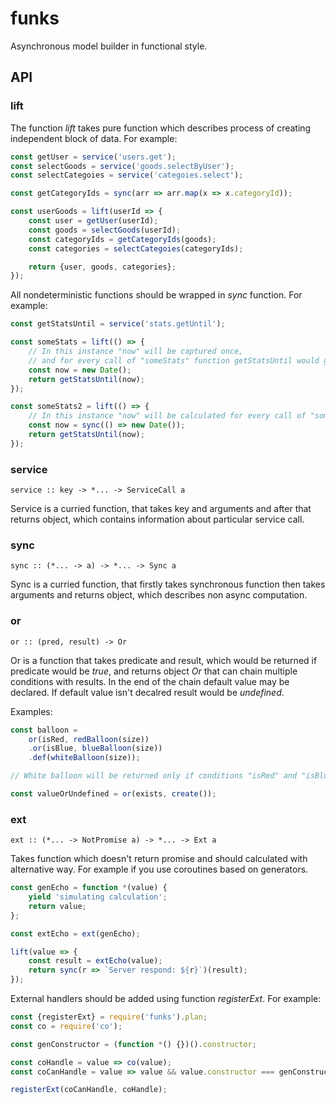 # funks

Asynchronous model builder in functional style.

## API

### lift

The function *lift* takes pure function which describes process of creating independent block of data.
For example:
```javascript
const getUser = service('users.get');
const selectGoods = service('goods.selectByUser');
const selectCategoies = service('categoies.select');

const getCategoryIds = sync(arr => arr.map(x => x.categoryId));

const userGoods = lift(userId => {
    const user = getUser(userId);
    const goods = selectGoods(userId);
    const categoryIds = getCategoryIds(goods);
    const categories = selectCategoies(categoryIds);

    return {user, goods, categories};
});
```

All nondeterministic functions should be wrapped in *sync* function. For example:
```javascript
const getStatsUntil = service('stats.getUntil');

const someStats = lift(() => {
    // In this instance "now" will be captured once,
    // and for every call of "someStats" function getStatsUntil would get the same date.
    const now = new Date();
    return getStatsUntil(now);
});

const someStats2 = lift(() => {
    // In this instance "now" will be calculated for every call of "someStats2"
    const now = sync(() => new Date());
    return getStatsUntil(now);
});
```

### service
```
service :: key -> *... -> ServiceCall a
```
Service is a curried function, that takes key and arguments and after that returns object, which contains information about particular service call. 

### sync
```
sync :: (*... -> a) -> *... -> Sync a
```
Sync is a curried function, that firstly takes synchronous function then takes arguments and returns object, which describes non async computation.

### or
```
or :: (pred, result) -> Or
```
Or is a function that takes predicate and result, which would be returned if predicate would be *true*, and returns object *Or* that can chain multiple conditions with results. In the end of the chain default value may be declared. If default value isn't decalred result would be *undefined*.

Examples:
```javascript
const balloon =
    or(isRed, redBalloon(size))
    .or(isBlue, blueBalloon(size))
    .def(whiteBalloon(size));

// White balloon will be returned only if conditions "isRed" and "isBlue" will be false.

const valueOrUndefined = or(exists, create());
```

### ext
```
ext :: (*... -> NotPromise a) -> *... -> Ext a
```
Takes function which doesn't return promise and should calculated with alternative way.
For example if you use coroutines based on generators.
```javascript
const genEcho = function *(value) {
    yield 'simulating calculation';
    return value;
};

const extEcho = ext(genEcho);

lift(value => {
    const result = extEcho(value);
    return sync(r => `Server respond: ${r}`)(result);
});
```

External handlers should be added using function *registerExt*.
For example:
```javascript
const {registerExt} = require('funks').plan;
const co = require('co');

const genConstructor = (function *() {})().constructor;

const coHandle = value => co(value);
const coCanHandle = value => value && value.constructor === genConstructor;

registerExt(coCanHandle, coHandle);
```
